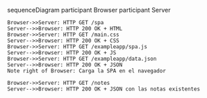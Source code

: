 sequenceDiagram
    participant Browser
    participant Server

    Browser->>Server: HTTP GET /spa
    Server-->>Browser: HTTP 200 OK + HTML
    Browser->>Server: HTTP GET /main.css
    Server-->>Browser: HTTP 200 OK + CSS
    Browser->>Server: HTTP GET /exampleapp/spa.js
    Server-->>Browser: HTTP 200 OK + JS
    Browser->>Server: HTTP GET /exampleapp/data.json
    Server-->>Browser: HTTP 200 OK + JSON
    Note right of Browser: Carga la SPA en el navegador

    Browser->>Server: HTTP GET /notes
    Server-->>Browser: HTTP 200 OK + JSON con las notas existentes